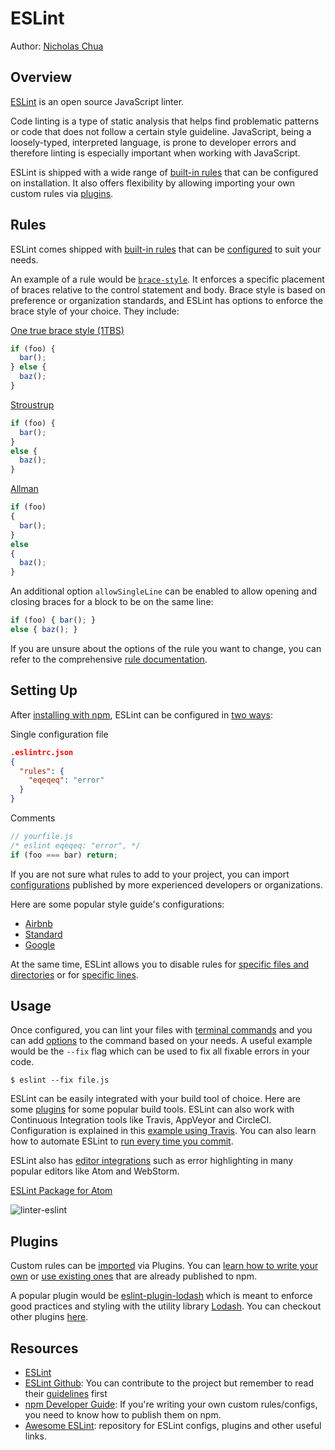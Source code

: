 # ESLint

Author: [Nicholas Chua](https://github.com/nus-cs3281/2018/blob/master/students/nicholasChua/nicholasChua-Resume.md)

## Overview

[ESLint](https://eslint.org/docs/about/) is an open source JavaScript linter.

Code linting is a type of static analysis that helps find problematic patterns or code that does not follow a certain style guideline. JavaScript, being a loosely-typed, interpreted language, is prone to developer errors and therefore linting is especially important when working with JavaScript.

ESLint is shipped with a wide range of [built-in rules](https://eslint.org/docs/rules/) that can be configured on installation. It also offers flexibility by allowing importing your own custom rules via [plugins](https://eslint.org/docs/developer-guide/working-with-plugins).

## Rules
ESLint comes shipped with [built-in rules](https://eslint.org/docs/rules/) that can be [configured](#setting-up) to suit your needs.

An example of a rule would be [`brace-style`](https://eslint.org/docs/rules/brace-style). It enforces a specific placement of braces relative to the control statement and body. Brace style is based on preference or organization standards, and ESLint has options to enforce the brace style of your choice. They include:

[One true brace style (1TBS)](https://en.wikipedia.org/wiki/Indentation_style#Variant:_1TBS_(OTBS))
```js
if (foo) {
  bar();
} else {
  baz();
}
```

[Stroustrup](https://en.wikipedia.org/wiki/Indentation_style#Variant:_Stroustrup)
```js
if (foo) {
  bar();
}
else {
  baz();
}
```

[Allman](https://en.wikipedia.org/wiki/Indentation_style#Allman_style)
```js
if (foo)
{
  bar();
}
else
{
  baz();
}
```

An additional option `allowSingleLine` can be enabled to allow opening and closing braces for a block to be on the same line:
```js
if (foo) { bar(); }
else { baz(); }
```

If you are unsure about the options of the rule you want to change, you can refer to the comprehensive [rule documentation](https://eslint.org/docs/rules/).

## Setting Up

After [installing with npm](https://eslint.org/docs/user-guide/getting-started#installation-and-usage), ESLint can be configured in [two ways](https://eslint.org/docs/user-guide/configuring#configuring-rules):

Single configuration file
```json
.eslintrc.json
{
  "rules": {
    "eqeqeq": "error"
  }
}
```

Comments
```js
// yourfile.js
/* eslint eqeqeq: "error", */
if (foo === bar) return;
```

If you are not sure what rules to add to your project, you can import [configurations](https://eslint.org/docs/developer-guide/shareable-configs) published by more experienced developers or organizations.

Here are some popular style guide's configurations:
* [Airbnb](https://www.npmjs.com/package/eslint-config-airbnb)
* [Standard](https://www.npmjs.com/package/eslint-config-standard)
* [Google](https://www.npmjs.com/package/eslint-config-google)

At the same time, ESLint allows you to disable rules for [specific files and directories](https://eslint.org/docs/user-guide/configuring#ignoring-files-and-directories) or for [specific lines](https://eslint.org/docs/user-guide/configuring#disabling-rules-with-inline-comments).

## Usage
Once configured, you can lint your files with [terminal commands](https://eslint.org/docs/user-guide/command-line-interface) and you can add [options](https://eslint.org/docs/user-guide/command-line-interface#options) to the command based on your needs. A useful example would be the `--fix` flag which can be used to fix all fixable errors in your code.
```
$ eslint --fix file.js
```

ESLint can be easily integrated with your build tool of choice. Here are some [plugins](https://eslint.org/docs/user-guide/integrations#build-tools) for some popular build tools. ESLint can also work with Continuous Integration tools like Travis, AppVeyor and CircleCI. Configuration is explained in this [example using Travis](https://medium.com/jason-feng/travis-ci-guide-bdc03b3dbc9d). You can also learn how to automate ESLint to [run every time you commit](https://medium.com/the-node-js-collection/why-and-how-to-use-eslint-in-your-project-742d0bc61ed7).

ESLint also has [editor integrations](https://eslint.org/docs/user-guide/integrations#editors) such as error highlighting in many popular editors like Atom and WebStorm.

[ESLint Package for Atom](https://atom.io/packages/linter-eslint)

![linter-eslint](https://i.imgur.com/DfwoeqB.png)

## Plugins
Custom rules can be [imported](https://eslint.org/docs/user-guide/configuring#using-the-configuration-from-a-plugin) via Plugins. You can [learn how to write your own](https://eslint.org/docs/developer-guide/working-with-plugins) or [use existing ones](https://www.npmjs.com/browse/keyword/eslintplugin) that are already published to npm.

A popular plugin would be [eslint-plugin-lodash](https://github.com/wix/eslint-plugin-lodash) which is meant to enforce good practices and styling with the utility library [Lodash](https://lodash.com/). You can checkout other plugins [here](https://github.com/dustinspecker/awesome-eslint#plugins).

## Resources
* [ESLint](https://eslint.org/)
* [ESLint Github](https://github.com/eslint/eslint): You can contribute to the project but remember to read their [guidelines](https://eslint.org/docs/developer-guide/contributing/) first
* [npm Developer Guide](https://docs.npmjs.com/misc/developers): If you're writing your own custom rules/configs, you need to know how to publish them on npm.
* [Awesome ESLint](https://github.com/dustinspecker/awesome-eslint): repository for ESLint configs, plugins and other useful links.
